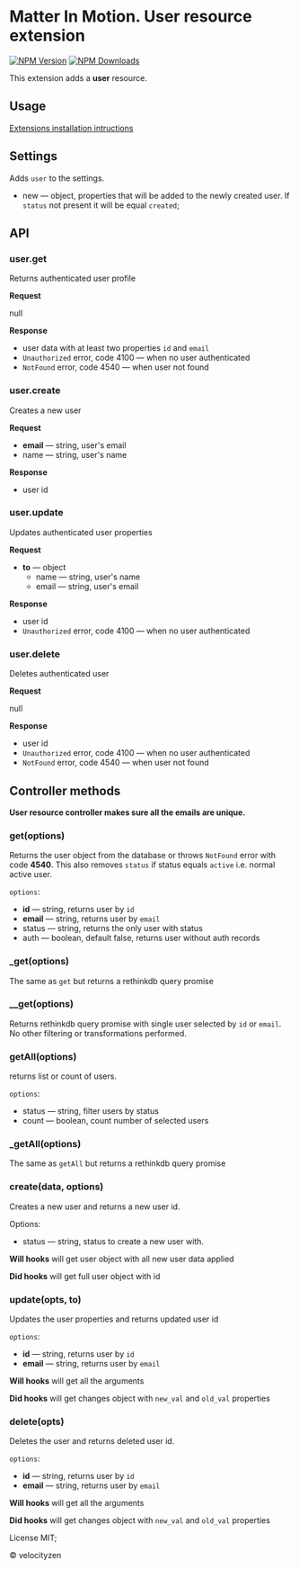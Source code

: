 # Matter In Motion. User resource extension

[![NPM Version](https://img.shields.io/npm/v/mm-mail.svg?style=flat-square)](https://www.npmjs.com/package/mm-mail)
[![NPM Downloads](https://img.shields.io/npm/dt/mm-mail.svg?style=flat-square)](https://www.npmjs.com/package/mm-mail)

This extension adds a __user__ resource.

## Usage

[Extensions installation intructions](https://github.com/matter-in-motion/mm/blob/master/docs/extensions.md)

## Settings

Adds `user` to the settings.

* new — object, properties that will be added to the newly created user. If `status` not present it will be equal `created`;

## API

### user.get

Returns authenticated user profile

**Request**

null

**Response**

* user data with at least two properties `id` and `email`
* `Unauthorized` error, code 4100 — when no user authenticated
* `NotFound` error, code 4540 — when user not found

### user.create

Creates a new user

**Request**

* **email** — string, user's email
* name — string, user's name

**Response**

* user id

### user.update

Updates authenticated user properties

**Request**

* **to** — object
  - name — string, user's name
  - email — string, user's email

**Response**

* user id
* `Unauthorized` error, code 4100 — when no user authenticated

### user.delete

Deletes authenticated user

**Request**

null

**Response**

* user id
* `Unauthorized` error, code 4100 — when no user authenticated
* `NotFound` error, code 4540 — when user not found


## Controller methods

**User resource controller makes sure all the emails are unique.**

### get(options)

Returns the user object from the database or throws `NotFound` error with code **4540**. This also removes `status` if status equals `active` i.e. normal active user.

`options`:

* **id** — string, returns user by `id`
* **email** — string, returns user by `email`
* status — string, returns the only user with status
* auth — boolean, default false, returns user without auth records

### _get(options)

The same as `get` but returns a rethinkdb query promise

### __get(options)

Returns rethinkdb query promise with single user selected by `id` or `email`. No other filtering or transformations performed.

### getAll(options)

returns list or count of users.

`options`:

* status — string, filter users by status
* count — boolean, count number of selected users

### _getAll(options)

The same as `getAll` but returns a rethinkdb query promise

### create(data, options)

Creates a new user and returns a new user id.

Options:

* status — string, status to create a new user with.

**Will hooks** will get user object with all new user data applied

**Did hooks** will get full user object with id

### update(opts, to)

Updates the user properties and returns updated user id

`options`:
* **id** — string, returns user by `id`
* **email** — string, returns user by `email`

**Will hooks** will get all the arguments

**Did hooks** will get changes object with `new_val` and `old_val` properties

### delete(opts)

Deletes the user and returns deleted user id.

`options`:
* **id** — string, returns user by `id`
* **email** — string, returns user by `email`

**Will hooks** will get all the arguments

**Did hooks** will get changes object with `new_val` and `old_val` properties

License MIT;

© velocityzen

